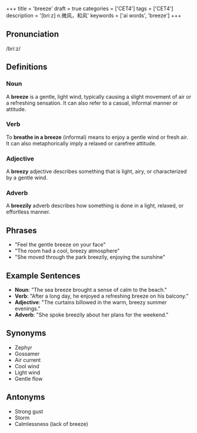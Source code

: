 +++
title = 'breeze'
draft = true
categories = ['CET4']
tags = ['CET4']
description = '[briːz] n.微风，和风'
keywords = ['ai words', 'breeze']
+++

## Pronunciation
/briːz/

## Definitions
### Noun
A **breeze** is a gentle, light wind, typically causing a slight movement of air or a refreshing sensation. It can also refer to a casual, informal manner or attitude.

### Verb
To **breathe in a breeze** (informal) means to enjoy a gentle wind or fresh air. It can also metaphorically imply a relaxed or carefree attitude.

### Adjective
A **breezy** adjective describes something that is light, airy, or characterized by a gentle wind.

### Adverb
A **breezily** adverb describes how something is done in a light, relaxed, or effortless manner.

## Phrases
- "Feel the gentle breeze on your face"
- "The room had a cool, breezy atmosphere"
- "She moved through the park breezily, enjoying the sunshine"

## Example Sentences
- **Noun**: "The sea breeze brought a sense of calm to the beach."
- **Verb**: "After a long day, he enjoyed a refreshing breeze on his balcony."
- **Adjective**: "The curtains billowed in the warm, breezy summer evenings."
- **Adverb**: "She spoke breezily about her plans for the weekend."

## Synonyms
- Zephyr
- Gossamer
- Air current
- Cool wind
- Light wind
- Gentle flow

## Antonyms
- Strong gust
- Storm
- Calmlessness (lack of breeze)
